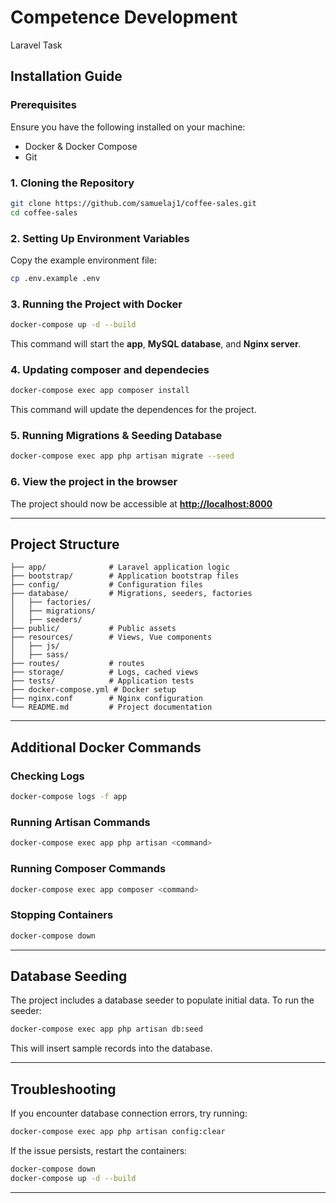 # Competence Development
Laravel Task

## Installation Guide

### Prerequisites

Ensure you have the following installed on your machine:

- Docker & Docker Compose
- Git

### 1. Cloning the Repository

```sh
git clone https://github.com/samuelaj1/coffee-sales.git
cd coffee-sales
```

### 2. Setting Up Environment Variables

Copy the example environment file:

```sh
cp .env.example .env
```

### 3. Running the Project with Docker

```sh
docker-compose up -d --build
```
This command will start the **app**, **MySQL database**, and **Nginx server**.

### 4. Updating composer and dependecies
```sh
docker-compose exec app composer install
```
This command will update the dependences for the project.

### 5. Running Migrations & Seeding Database

```sh
docker-compose exec app php artisan migrate --seed
```

### 6. View the project in the browser
The project should now be accessible at [**http://localhost:8000**](http://localhost:8000)

---

## Project Structure

```
├── app/              # Laravel application logic
├── bootstrap/        # Application bootstrap files
├── config/           # Configuration files
├── database/         # Migrations, seeders, factories
│   ├── factories/
│   ├── migrations/
│   ├── seeders/
├── public/           # Public assets
├── resources/        # Views, Vue components
│   ├── js/
│   ├── sass/
├── routes/           # routes
├── storage/          # Logs, cached views
├── tests/            # Application tests
├── docker-compose.yml # Docker setup
├── nginx.conf        # Nginx configuration
└── README.md         # Project documentation
```

---

## Additional Docker Commands

### Checking Logs

```sh
docker-compose logs -f app
```

### Running Artisan Commands

```sh
docker-compose exec app php artisan <command>
```

### Running Composer Commands

```sh
docker-compose exec app composer <command>
```

### Stopping Containers

```sh
docker-compose down
```

---

## Database Seeding

The project includes a database seeder to populate initial data. To run the seeder:

```sh
docker-compose exec app php artisan db:seed
```

This will insert sample records into the database.

---

## Troubleshooting

If you encounter database connection errors, try running:

```sh
docker-compose exec app php artisan config:clear
```

If the issue persists, restart the containers:

```sh
docker-compose down
docker-compose up -d --build
```

---
